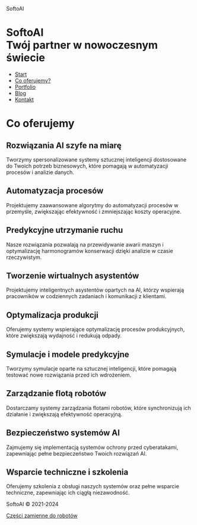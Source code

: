 SoftoAI       

SoftoAI  
Twój partner w nowoczesnym świecie
============================================

*   [Start](/ "Strona główna")
*   [Co oferujemy?](/uslugi "Zakres usług")
*   [Portfolio](/portfolio "Opisy naszych ostatnich realizacji dla klientów")
*   [Blog](/aktualnosci "Co wydarzyło się w naszej firmie?")
*   [Kontakt](/kontakt "Zadzwoń do nas, wyślij maila lub odwiedź nas osobiście")

Co oferujemy
============

Rozwiązania AI szyfe na miarę
-----------------------------

Tworzymy spersonalizowane systemy sztucznej inteligencji dostosowane do Twoich potrzeb biznesowych, które pomagają w automatyzacji procesów i analizie danych.

Automatyzacja procesów
----------------------

Projektujemy zaawansowane algorytmy do automatyzacji procesów w przemyśle, zwiększając efektywność i zmniejszając koszty operacyjne.

Predykcyjne utrzymanie ruchu
----------------------------

Nasze rozwiązania pozwalają na przewidywanie awarii maszyn i optymalizację harmonogramów konserwacji dzięki analizie w czasie rzeczywistym.

Tworzenie wirtualnych asystentów
--------------------------------

Projektujemy inteligentnych asystentów opartych na AI, którzy wspierają pracowników w codziennych zadaniach i komunikacji z klientami.

Optymalizacja produkcji
-----------------------

Oferujemy systemy wspierające optymalizację procesów produkcyjnych, które zwiększają wydajność i redukują odpady.

Symulacje i modele predykcyjne
------------------------------

Tworzymy symulacje oparte na sztucznej inteligencji, które pomagają testować nowe rozwiązania przed ich wdrożeniem.

Zarządzanie flotą robotów
-------------------------

Dostarczamy systemy zarządzania flotami robotów, które synchronizują ich działanie i zwiększają efektywność operacyjną.

Bezpieczeństwo systemów AI
--------------------------

Zajmujemy się implementacją systemów ochrony przed cyberatakami, zapewniając pełne bezpieczeństwo Twoich rozwiązań AI.

Wsparcie techniczne i szkolenia
-------------------------------

Oferujemy szkolenia z obsługi naszych systemów oraz pełne wsparcie techniczne, zapewniając ich ciągłą niezawodność.

SoftoAI © 2021-2024

[Części zamienne do robotów](/czescizamienne)